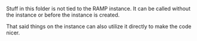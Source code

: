 Stuff in this folder is not tied to the RAMP instance. It can be called without the instance or before the instance is created.

That said things on the instance can also utilize it directly to make the code nicer.